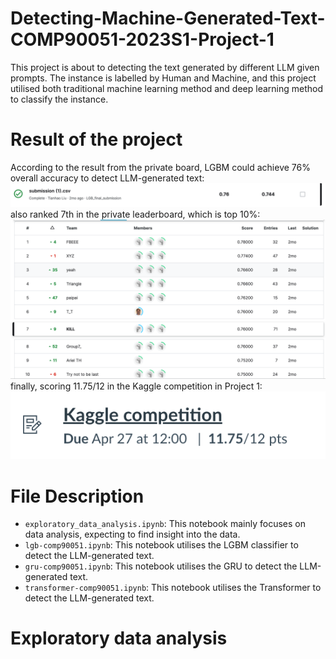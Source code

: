 # Detecting-Machine-Generated-Text-COMP90051-2023S1-Project-1
This project is about to detecting the text generated by different LLM given prompts. The instance is labelled by Human and Machine, and this project utilised both traditional machine learning method and deep learning method to classify the instance.

# Result of the project
According to the result from the private board, LGBM could achieve 76% overall accuracy to detect LLM-generated text:
![private and public result](graph/lgb_accuracy.png)
also ranked 7th in the private leaderboard, which is top 10%:
![private and public result](graph/kaggle_rank.png)
finally, scoring 11.75/12 in the Kaggle competition in Project 1:
![private and public result](graph/score.png)

# File Description
* `exploratory_data_analysis.ipynb`: This notebook mainly focuses on data analysis, expecting to find insight into the data.
* `lgb-comp90051.ipynb`: This notebook utilises the LGBM classifier to detect the LLM-generated text.
* `gru-comp90051.ipynb`: This notebook utilises the GRU to detect the LLM-generated text.
* `transformer-comp90051.ipynb`: This notebook utilises the Transformer to detect the LLM-generated text.

# Exploratory data analysis


